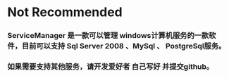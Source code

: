 ﻿# Not Recommended

### ServiceManager  是一款可以管理 windows计算机服务的一款软件，目前可以支持 Sql Server 2008 、MySql 、 PostgreSql服务。

### 如果需要支持其他服务，请开发爱好者 自己写好 并提交github。
